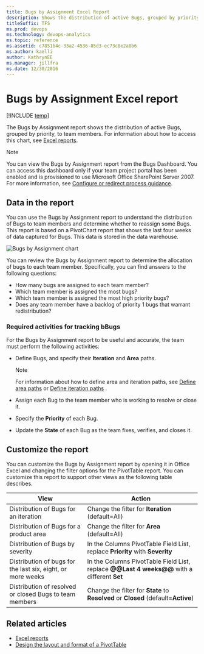```yaml
---
title: Bugs by Assignment Excel Report  
description: Shows the distribution of active Bugs, grouped by priority, to team members - Team Foundation Server  
titleSuffix: TFS
ms.prod: devops
ms.technology: devops-analytics
ms.topic: reference
ms.assetid: c7851b4c-33a2-4536-85d3-ec73c8e2a8b6
ms.author: kaelliauthor: KathrynEE
ms.manager: jillfra
ms.date: 12/30/2016
---
```


# Bugs by Assignment Excel report

[!INCLUDE [temp](../_shared/tfs-sharepoint-version.md)]

The Bugs by Assignment report shows the distribution of active Bugs, grouped by priority, to team members. For information about how to access this chart, see [Excel reports](excel-reports.md).  
  
> [!NOTE]
>  You can view the Bugs by Assignment report from the Bugs Dashboard. You can access this dashboard only if your team project portal has been enabled and is provisioned to use Microsoft Office SharePoint Server 2007. For more information, see [Configure or redirect process guidance](../sharepoint-dashboards/configure-or-redirect-process-guidance.md).  
  
<a name="Data"></a> 

## Data in the report  

You can use the Bugs by Assignment report to understand the distribution of Bugs to team members and determine whether to reassign some Bugs. This report is based on a PivotChart report that shows the last four weeks of data captured for Bugs. This data is stored in the data warehouse.  
  
![Bugs by Assignment chart](_img/procguid_byassignment.png "ProcGuid_ByAssignment")  
  
You can review the Bugs by Assignment report to determine the allocation of bugs to each team member. Specifically, you can find answers to the following questions:  
  
- How many bugs are assigned to each team member?  
- Which team member is assigned the most bugs?  
- Which team member is assigned the most high priority bugs?  
- Does any team member have a backlog of priority 1 bugs that warrant redistribution?  
  
### Required activities for tracking bBugs  

For the Bugs by Assignment report to be useful and accurate, the team must perform the following activities:  
  
-   Define Bugs, and specify their **Iteration** and **Area** paths.  
  
    > [!NOTE]
    >  For information about how to define area and iteration paths, see [Define area paths](../../organizations/settings/set-area-paths.md) or [Define iteration paths](../../organizations/settings/set-iteration-paths-sprints.md) .  
  
-   Assign each Bug to the team member who is working to resolve or close it.  
-   Specify the **Priority** of each Bug.  
-   Update the **State** of each Bug as the team fixes, verifies, and closes it.  
  
<a name="Updating"></a> 

## Customize the report  

You can customize the Bugs by Assignment report by opening it in Office Excel and changing the filter options for the PivotTable report. You can customize this report to support other views as the following table describes.  
  
|View|Action|  
|----------|------------|  
|Distribution of Bugs for an iteration|Change the filter for **Iteration** (default=All)|  
|Distribution of Bugs for a product area|Change the filter for **Area** (default=All)|  
|Distribution of Bugs by severity|In the Columns PivotTable Field List, replace **Priority** with **Severity**|  
|Distribution of bugs for the last six, eight, or more weeks|In the Columns PivotTable Field List, replace **@@Last 4 weeks@@** with a different **Set**|  
|Distribution of resolved or closed Bugs to team members|Change the filter for **State** to **Resolved** or **Closed** (default=**Active**)|  
  
## Related articles

- [Excel reports](excel-reports.md)
- [Design the layout and format of a PivotTable](https://support.office.com/article/design-the-layout-and-format-of-a-pivottable-a9600265-95bf-4900-868e-641133c05a80) 